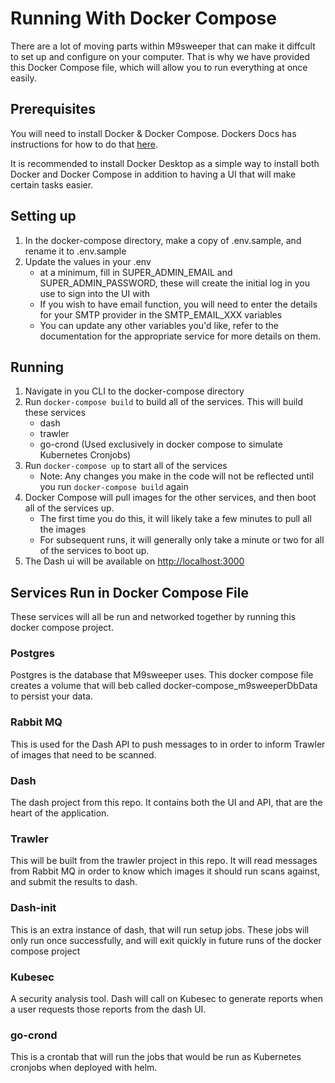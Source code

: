 # Running With Docker Compose
There are a lot of moving parts within M9sweeper that can make it diffcult to set up and configure on your computer.
That is why we have provided this Docker Compose file, which will allow you to run everything at once easily.

## Prerequisites
You will need to install Docker & Docker Compose. Dockers Docs has instructions for how to do that [here](https://docs.docker.com/compose/install/).

It is recommended to install Docker Desktop as a simple way to install both Docker and Docker Compose in addition to having a UI that will make certain tasks easier.

## Setting up
1. In the docker-compose directory, make a copy of .env.sample, and rename it to .env.sample
2. Update the values in your .env
   - at a minimum, fill in SUPER_ADMIN_EMAIL and SUPER_ADMIN_PASSWORD, these will create the initial log in you use to sign into the UI with
   - If you wish to have email function, you will need to enter the details for your SMTP provider in the SMTP_EMAIL_XXX variables
   - You can update any other variables you'd like, refer to the documentation for the appropriate service for more details on them.

## Running
1. Navigate in you CLI to the docker-compose directory
2. Run `docker-compose build` to build all of the services. This will build these services
    - dash
    - trawler
    - go-crond (Used exclusively in docker compose to simulate Kubernetes Cronjobs)
3. Run `docker-compose up` to start all of the services
   - Note: Any changes you make in the code will not be reflected until you run `docker-compose build` again
4. Docker Compose will pull images for the other services, and then boot all of the services up.
   - The first time you do this, it will likely take a few minutes to pull all the images
   - For subsequent runs, it will generally only take a minute or two for all of the services to boot up.
5. The Dash ui will be available on [http://localhost:3000](http://localhost:3000)

## Services Run in Docker Compose File
These services will all be run and networked together by running this docker compose project.

### Postgres
Postgres is the database that M9sweeper uses. This docker compose file creates a volume that will beb called
docker-compose_m9sweeperDbData to persist your data.

### Rabbit MQ
This is used for the Dash API to push messages to in order to inform Trawler of images that need to be scanned.

### Dash
The dash project from this repo. It contains both the UI and API, that are the heart of the application.

### Trawler
This will be built from the trawler project in this repo.
It will read messages from Rabbit MQ in order to know which images it should run scans against,
and submit the results to dash.

### Dash-init
This is an extra instance of dash, that will run setup jobs. These jobs will only run once successfully,
and will exit quickly in future runs of the docker compose project

### Kubesec
A security analysis tool.
Dash will call on Kubesec to generate reports when a user requests those reports from the dash UI.

### go-crond
This is a crontab that will run the jobs that would be run as Kubernetes cronjobs when deployed with helm.